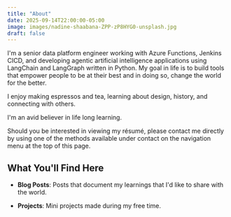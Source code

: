 ```yaml
---
title: "About"
date: 2025-09-14T22:00:00-05:00
image: images/nadine-shaabana-ZPP-zP8HYG0-unsplash.jpg
draft: false
---
```


I'm a senior data platform engineer working with Azure Functions, Jenkins CICD, and developing agentic artificial intelligence applications using LangChain and LangGraph written in Python. My goal in life is to build tools that empower people to be at their best and in doing so, change the world for the better.

I enjoy making espressos and tea, learning about design, history, and connecting with others.

I'm an avid believer in life long learning.

Should you be interested in viewing my résumé, please contact me directly by using one of the methods available under contact on the navigation menu at the top of this page.

## What You'll Find Here

- **Blog Posts**: Posts that document my learnings that I'd like to share with the world.

- **Projects**: Mini projects made during my free time.
